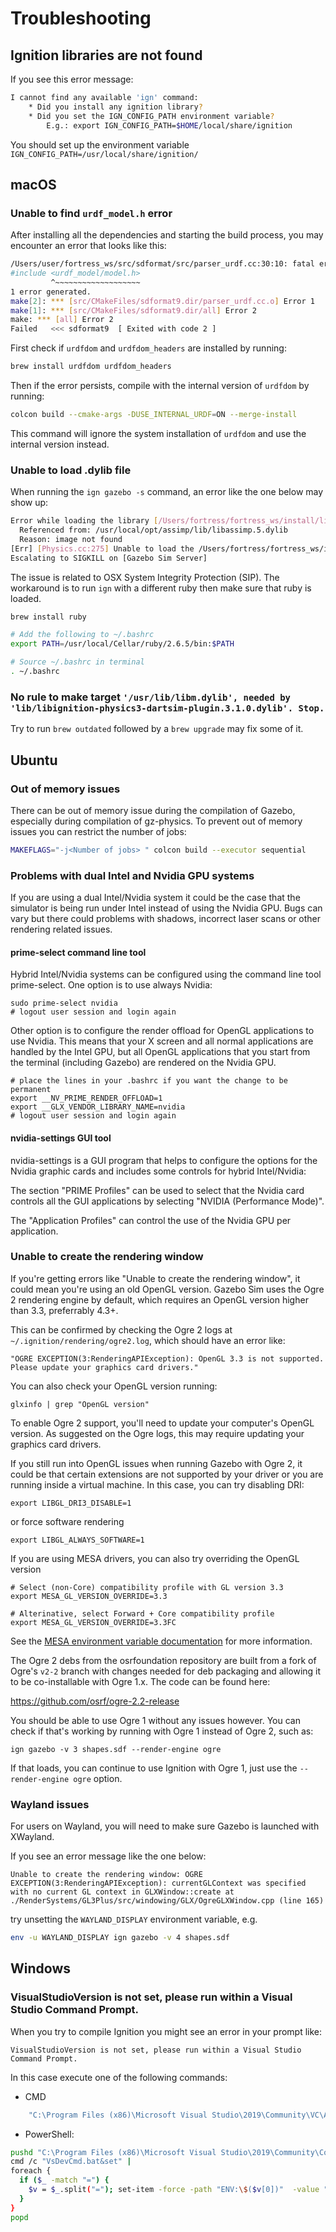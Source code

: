 # Troubleshooting


## Ignition libraries are not found
If you see this error message:

```bash
I cannot find any available 'ign' command:
	* Did you install any ignition library?
	* Did you set the IGN_CONFIG_PATH environment variable?
	    E.g.: export IGN_CONFIG_PATH=$HOME/local/share/ignition
```

You should set up the environment variable `IGN_CONFIG_PATH=/usr/local/share/ignition/`


## macOS

### Unable to find `urdf_model.h` error
After installing all the dependencies and starting the build process, you may encounter an error that looks like this:

```bash
/Users/user/fortress_ws/src/sdformat/src/parser_urdf.cc:30:10: fatal error: 'urdf_model/model.h' file not found
#include <urdf_model/model.h>
         ^~~~~~~~~~~~~~~~~~~~
1 error generated.
make[2]: *** [src/CMakeFiles/sdformat9.dir/parser_urdf.cc.o] Error 1
make[1]: *** [src/CMakeFiles/sdformat9.dir/all] Error 2
make: *** [all] Error 2
Failed   <<< sdformat9	[ Exited with code 2 ]
```

First check if `urdfdom` and `urdfdom_headers` are installed by running:

```bash
brew install urdfdom urdfdom_headers
```

Then if the error persists, compile with the internal version of `urdfdom` by running:

```bash
colcon build --cmake-args -DUSE_INTERNAL_URDF=ON --merge-install
```

This command will ignore the system installation of `urdfdom` and use the internal version instead.

### Unable to load .dylib file
When running the `ign gazebo -s` command, an error like the one below may show up:

```bash
Error while loading the library [/Users/fortress/fortress_ws/install/lib//libignition-physics2-dartsim-plugin.2.dylib]: dlopen(/Users/fortress/fortress_ws/install/lib//libignition-physics2-dartsim-plugin.2.dylib, 5): Library not loaded: @rpath/libIrrXML.dylib
  Referenced from: /usr/local/opt/assimp/lib/libassimp.5.dylib
  Reason: image not found
[Err] [Physics.cc:275] Unable to load the /Users/fortress/fortress_ws/install/lib//libignition-physics2-dartsim-plugin.2.dylib library.
Escalating to SIGKILL on [Gazebo Sim Server]
```

The issue is related to OSX System Integrity Protection (SIP). The workaround is to run `ign` with a different ruby then make sure that ruby is loaded.

```bash
brew install ruby

# Add the following to ~/.bashrc
export PATH=/usr/local/Cellar/ruby/2.6.5/bin:$PATH

# Source ~/.bashrc in terminal
. ~/.bashrc
```

### No rule to make target `'/usr/lib/libm.dylib', needed by 'lib/libignition-physics3-dartsim-plugin.3.1.0.dylib'. Stop.`
Try to run `brew outdated` followed by a `brew upgrade` may fix some of it.


## Ubuntu

### Out of memory issues

There can be out of memory issue during the compilation of Gazebo, especially during
compilation of gz-physics. To prevent out of memory issues you can restrict the number of jobs:

```bash
MAKEFLAGS="-j<Number of jobs> " colcon build --executor sequential
```

### Problems with dual Intel and Nvidia GPU systems

If you are using a dual Intel/Nvidia system it could be the case that the
simulator is being run under Intel instead of using the Nvidia GPU. Bugs can
vary but there could problems with shadows, incorrect laser scans or other
rendering related issues.

#### prime-select command line tool

Hybrid Intel/Nvidia systems can be configured using the command line tool prime-select.
One option is to use always Nvidia:

    sudo prime-select nvidia
    # logout user session and login again

Other option is to configure the render offload for OpenGL applications to use
Nvidia. This means that your X screen and all normal applications are handled
by the Intel GPU, but all OpenGL applications that you start from the terminal
(including Gazebo) are rendered on the Nvidia GPU.

    # place the lines in your .bashrc if you want the change to be permanent
    export __NV_PRIME_RENDER_OFFLOAD=1
    export __GLX_VENDOR_LIBRARY_NAME=nvidia
    # logout user session and login again

#### nvidia-settings GUI tool

nvidia-settings is a GUI program that helps to configure the options for the Nvidia
graphic cards and includes some controls for hybrid Intel/Nvidia:

The section "PRIME Profiles" can be used to select that the Nvidia card controls
all the GUI applications by selecting "NVIDIA (Performance Mode)".

The "Application Profiles" can control the use of the Nvidia GPU per application.

### Unable to create the rendering window

If you're getting errors like "Unable to create the rendering window", it could
mean you're using an old OpenGL version. Gazebo Sim uses the Ogre 2
rendering engine by default, which requires an OpenGL version higher than 3.3,
preferrably 4.3+.

This can be confirmed by checking the Ogre 2 logs at `~/.ignition/rendering/ogre2.log`,
which should have an error like:

    "OGRE EXCEPTION(3:RenderingAPIException): OpenGL 3.3 is not supported. Please update your graphics card drivers."

You can also check your OpenGL version running:

    glxinfo | grep "OpenGL version"

To enable Ogre 2 support, you'll need to update your computer's OpenGL version.
As suggested on the Ogre logs, this may require updating your graphics card
drivers.

If you still run into OpenGL issues when running Gazebo with Ogre 2, it could
be that certain extensions are not supported by your driver or you are running
inside a virtual machine. In this case, you can try disabling DRI:

    export LIBGL_DRI3_DISABLE=1

or force software rendering

    export LIBGL_ALWAYS_SOFTWARE=1

If you are using MESA drivers, you can also try overriding the OpenGL version

    # Select (non-Core) compatibility profile with GL version 3.3
    export MESA_GL_VERSION_OVERRIDE=3.3

    # Alterinative, select Forward + Core compatibility profile
    export MESA_GL_VERSION_OVERRIDE=3.3FC

See the [MESA environment variable documentation](https://docs.mesa3d.org/envvars.html#envvar-MESA_GL_VERSION_OVERRIDE)
for more information.

The Ogre 2 debs from the osrfoundation repository are built from a fork of
Ogre's `v2-2` branch with changes needed for deb packaging and allowing it to
be co-installable with Ogre 1.x. The code can be found here:

https://github.com/osrf/ogre-2.2-release

You should be able to use Ogre 1 without any issues however. You can check if
that's working by running with Ogre 1 instead of Ogre 2, such as:

    ign gazebo -v 3 shapes.sdf --render-engine ogre

If that loads, you can continue to use Ignition with Ogre 1, just use the
`--render-engine ogre` option.

### Wayland issues

For users on Wayland, you will need to make sure Gazebo is launched with
XWayland.

If you see an error message like the one below:

```
Unable to create the rendering window: OGRE EXCEPTION(3:RenderingAPIException): currentGLContext was specified with no current GL context in GLXWindow::create at ./RenderSystems/GL3Plus/src/windowing/GLX/OgreGLXWindow.cpp (line 165)
```

try unsetting the `WAYLAND_DISPLAY` environment variable, e.g.

```sh
env -u WAYLAND_DISPLAY ign gazebo -v 4 shapes.sdf
```

## Windows

### VisualStudioVersion is not set, please run within a Visual Studio Command Prompt.
When you try to compile Ignition you might see an error in your prompt like:

    VisualStudioVersion is not set, please run within a Visual Studio Command Prompt.

In this case execute one of the following commands:
 - CMD
```bash
    "C:\Program Files (x86)\Microsoft Visual Studio\2019\Community\VC\Auxiliary\Build\vcvarsall.bat" x86_amd64
```

 - PowerShell:
```bash
pushd "C:\Program Files (x86)\Microsoft Visual Studio\2019\Community\Common7\Tools"
cmd /c "VsDevCmd.bat&set" |
foreach {
  if ($_ -match "=") {
    $v = $_.split("="); set-item -force -path "ENV:\$($v[0])"  -value "$($v[1])"
  }
}
popd
```
